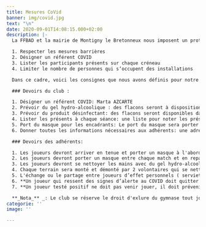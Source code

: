 ```yaml
---
title: Mesures CoVid
banner: img/covid.jpg
text: "\n"
date: 2020-09-01T14:08:15.000+02:00
description: |-
  La FFBAD et la mairie de Montigny le Bretonneux nous imposent un protocole sanitaire afin de pouvoir pratiquer sereinement notre activité sportive :

  1. Respecter les mesures barrières
  2. Désigner un référent COVID
  3. Lister les participants présents sur chaque créneau
  4. Limiter le nombre de personnes qui s’occupent des installations

  Dans ce cadre, voici les consignes que nous avons définis pour notre club, applicables à partir du 01/09/2020 et jusqu'à nouvel ordre.

  ### Devoirs du club :

  1. Désigner un référent COVID: Marta AZCARTE
  2. Prévoir du gel hydro-alcoolique : des flacons seront à disposition dans les gymnases
  3. Prévoir du produit désinfectant: des flacons seront disponibles dans les gymnases
  4. Lister les présents à chaque séance: une liste pour noter les présents sera disponible à chaque séance
  5. Port du masque pour les encadrants: Le port du masque sera porter par les encadrants jeunes et par les entraîneurs
  6. Donner toutes les informations nécessaires aux adhérents: une adresse mail spécifique a été créée : [bcmb.covid@gmail.com](mailto:bcmb.covid@gmail.com) Si vous avez des questions, n'hésitez pas à écrire sur cette adresse

  ### Devoirs des adhérents:

  1. Les joueurs devront arriver en tenue et porter un masque à l'abord du gymnase
  2. Les joueurs devront porter un masque entre chaque match et en repartant du gymnase. Pendant les matchs, le masque devra être déposé dans une boîte/pochette hermétique, qui doit rester dans le sac de chacun. Il ne doit surtout ne pas être accroché aux poteaux ou mis à côté des terrains.
  3. Les joueurs devront se nettoyer les mains avec du gel hydro-alcoolique en entrant dans le gymnase et entre chaque match.
  4. Chaque terrain sera monté et démonté par 2 volontaires qui se nettoieront les mains avant et passeront du désinfectant sur les poteaux et les filets.
  5. L'échange ou le partage entre joueurs d’effet personnels ( serviettes, raquettes,...) est proscrit.
  6. **Un joueur qui ressent des signes d’alerte au COVID doit quitter le gymnase et consulter un médecin**
  7. **Un joueur testé positif ne doit pas venir jouer, il doit prévenir le club sur le mail** [**bcmb.covid@gmail.com**](mailto:bcmb.covid@gmail.com) **et indiquer à quelles séances il a participé avant de savoir qu’il était atteint.**

  **_Nota_** _: Le club se réserve le droit d'exlure du gymnase tout joueur qui ne respecterait pas ces consignes_.
categorie: ''
image: ''

---
```

